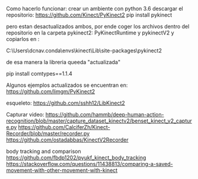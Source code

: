 Como hacerlo funcionar:
crear un ambiente con python 3.6 
descargar el repositorio:
https://github.com/Kinect/PyKinect2
pip install pykinect

pero estan desactualizados ambos, por ende coger los archivos dentro del repositorio en la carpeta pykinect2:
PyKinectRuntime
y pykinectV2 y copiarlos en :

C:\Users\dcnav\.conda\envs\kinect\Lib\site-packages\pykinect2

de esa manera la libreria queeda "actualizada"

pip install comtypes==1.1.4

Algunos ejemplos actualizados se encuentran en:
https://github.com/limgm/PyKinect2


esqueleto: 
https://github.com/sshh12/LibKinect2

Capturar video:
https://github.com/hammb/deep-human-action-recognition/blob/master/capture_dataset_kinectv2/benset_kinect_v2_capture.py
https://github.com/CalciferZh/Kinect-Recorder/blob/master/recorder.py
https://github.com/ostadabbas/KinectV2Recorder

body tracking and comparison
https://github.com/fbdp1202/pyukf_kinect_body_tracking
https://stackoverflow.com/questions/11438813/comparing-a-saved-movement-with-other-movement-with-kinect